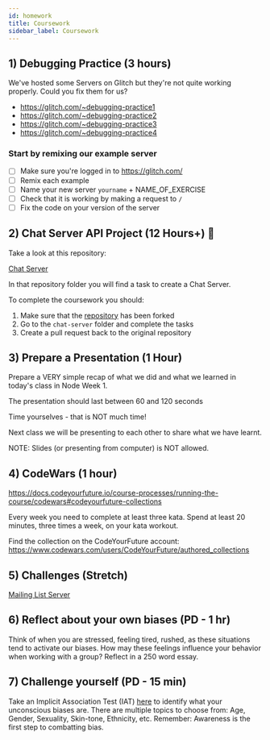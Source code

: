 ```yaml
---
id: homework
title: Coursework
sidebar_label: Coursework
---
```


## 1) Debugging Practice (3 hours)

We've hosted some Servers on Glitch but they're not quite working properly. Could you fix them for us?

- https://glitch.com/~debugging-practice1
- https://glitch.com/~debugging-practice2
- https://glitch.com/~debugging-practice3
- https://glitch.com/~debugging-practice4

### Start by remixing our example server

- [ ] Make sure you're logged in to https://glitch.com/
- [ ] Remix each example
- [ ] Name your new server `yourname` + NAME_OF_EXERCISE
- [ ] Check that it is working by making a request to `/`
- [ ] Fix the code on your version of the server

## 2) Chat Server API Project (12 Hours+) 🔑

Take a look at this repository:

[Chat Server](https://github.com/CodeYourFuture/Module-Node/tree/main/chat-server)

In that repository folder you will find a task to create a Chat Server.

To complete the coursework you should:

1. Make sure that the [repository](https://github.com/CodeYourFuture/Module-Node) has been forked
2. Go to the `chat-server` folder and complete the tasks
3. Create a pull request back to the original repository

## 3) Prepare a Presentation (1 Hour)

Prepare a VERY simple recap of what we did and what we learned in today's class in Node Week 1.

The presentation should last between 60 and 120 seconds

Time yourselves - that is NOT much time!

Next class we will be presenting to each other to share what we have learnt.

NOTE: Slides (or presenting from computer) is NOT allowed.

## 4) CodeWars (1 hour)
https://docs.codeyourfuture.io/course-processes/running-the-course/codewars#codeyourfuture-collections

Every week you need to complete at least three kata. Spend at least 20 minutes, three times a week, on your kata workout.

Find the collection on the CodeYourFuture account: https://www.codewars.com/users/CodeYourFuture/authored_collections

## 5) Challenges (Stretch)

[Mailing List Server](https://github.com/CodeYourFuture/Module-Node/tree/main/mailing-list-api)

## 6) Reflect about your own biases (PD - 1 hr)

Think of when you are stressed, feeling tired, rushed, as these situations tend to activate our biases. How may these feelings influence your behavior when working with a group? Reflect in a 250 word essay.

## 7) Challenge yourself (PD - 15 min)

Take an Implicit Association Test (IAT) [here](https://implicit.harvard.edu/implicit/takeatest.html) to identify what your unconscious biases are. There are multiple topics to choose from: Age, Gender, Sexuality, Skin-tone, Ethnicity, etc.
Remember: Awareness is the first step to combatting bias.
